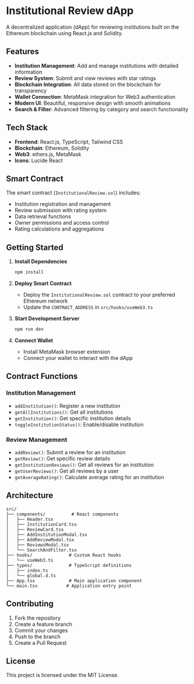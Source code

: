 # Institutional Review dApp

A decentralized application (dApp) for reviewing institutions built on the Ethereum blockchain using React.js and Solidity.

## Features

- **Institution Management**: Add and manage institutions with detailed information
- **Review System**: Submit and view reviews with star ratings
- **Blockchain Integration**: All data stored on the blockchain for transparency
- **Wallet Connection**: MetaMask integration for Web3 authentication
- **Modern UI**: Beautiful, responsive design with smooth animations
- **Search & Filter**: Advanced filtering by category and search functionality

## Tech Stack

- **Frontend**: React.js, TypeScript, Tailwind CSS
- **Blockchain**: Ethereum, Solidity
- **Web3**: ethers.js, MetaMask
- **Icons**: Lucide React

## Smart Contract

The smart contract (`InstitutionalReview.sol`) includes:

- Institution registration and management
- Review submission with rating system
- Data retrieval functions
- Owner permissions and access control
- Rating calculations and aggregations

## Getting Started

1. **Install Dependencies**
   ```bash
   npm install
   ```

2. **Deploy Smart Contract**
   - Deploy the `InstitutionalReview.sol` contract to your preferred Ethereum network
   - Update the `CONTRACT_ADDRESS` in `src/hooks/useWeb3.ts`

3. **Start Development Server**
   ```bash
   npm run dev
   ```

4. **Connect Wallet**
   - Install MetaMask browser extension
   - Connect your wallet to interact with the dApp

## Contract Functions

### Institution Management
- `addInstitution()`: Register a new institution
- `getAllInstitutions()`: Get all institutions
- `getInstitution()`: Get specific institution details
- `toggleInstitutionStatus()`: Enable/disable institution

### Review Management
- `addReview()`: Submit a review for an institution
- `getReview()`: Get specific review details
- `getInstitutionReviews()`: Get all reviews for an institution
- `getUserReviews()`: Get all reviews by a user
- `getAverageRating()`: Calculate average rating for an institution

## Architecture

```
src/
├── components/          # React components
│   ├── Header.tsx
│   ├── InstitutionCard.tsx
│   ├── ReviewCard.tsx
│   ├── AddInstitutionModal.tsx
│   ├── AddReviewModal.tsx
│   ├── ReviewsModal.tsx
│   └── SearchAndFilter.tsx
├── hooks/              # Custom React hooks
│   └── useWeb3.ts
├── types/              # TypeScript definitions
│   ├── index.ts
│   └── global.d.ts
├── App.tsx             # Main application component
└── main.tsx           # Application entry point
```

## Contributing

1. Fork the repository
2. Create a feature branch
3. Commit your changes
4. Push to the branch
5. Create a Pull Request

## License

This project is licensed under the MIT License.